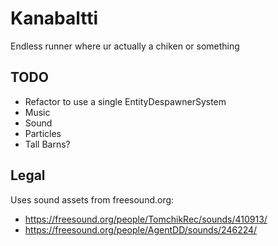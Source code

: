 # Kanabaltti

Endless runner where ur actually a chiken or something

## TODO

 * Refactor to use a single EntityDespawnerSystem
 * Music
 * Sound
 * Particles
 * Tall Barns?

## Legal

Uses sound assets from freesound.org:
 * https://freesound.org/people/TomchikRec/sounds/410913/
 * https://freesound.org/people/AgentDD/sounds/246224/
